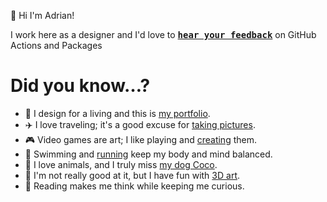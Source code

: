 👋 Hi I'm Adrian!

I work here as a designer and I'd love to <kbd><strong>[hear your feedback](https://github.com/adrianmg/adrianmg/issues/new?assignees=adrianmg&labels=feedback&template=feedback.md&title=%5BFEEDBACK%5D)</strong></kbd> on GitHub Actions and Packages


# Did you know…?
- 🎨 I design for a living and this is [my portfolio](https://adrianmato.com/).
- ✈️ I love traveling; it's a good excuse for [taking pictures](https://glass.photo/adrianmg).
- 🎮 Video games are art; I like playing and [creating](https://github.com/adrianmg/arkanoid) them.
- 🏃 Swimming and [running](https://twitter.com/adrianmg/status/1023607011684974592) keep my body and mind balanced.
- 🐶 I love animals, and I truly miss [my dog Coco](https://www.instagram.com/p/BGtZevCLPL4/).
- 🎨 I'm not really good at it, but I have fun with [3D art](https://twitter.com/adrianmg/status/1451811259133792263).
- 📖 Reading makes me think while keeping me curious.
